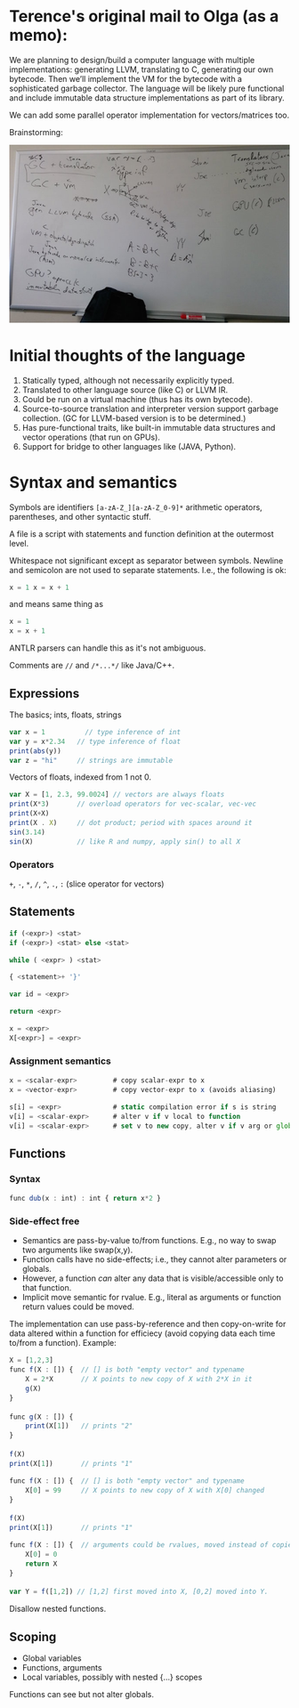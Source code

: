 # Terence's original mail to Olga (as a memo):

We are planning to design/build a computer language with multiple implementations: generating LLVM, translating to C, generating our own bytecode. Then we’ll implement the VM for the bytecode with a sophisticated garbage collector. The language will be likely pure functional and include immutable data structure implementations as part of its library.

We can add some parallel operator implementation for vectors/matrices too.

Brainstorming:

![](images/whiteboarding.jpg)
	
# Initial thoughts of the language

1. Statically typed, although not necessarily explicitly typed.
2. Translated to other language source (like C) or LLVM IR.
3. Could be run on a virtual machine (thus has its own bytecode).
4. Source-to-source translation and interpreter version support garbage collection. (GC for LLVM-based version is to be determined.)
5. Has pure-functional traits, like built-in immutable data structures and vector operations (that run on GPUs).
6. Support for bridge to other languages like (JAVA, Python).

# Syntax and semantics

Symbols are identifiers `[a-zA-Z_][a-zA-Z_0-9]*` arithmetic operators, parentheses, and other syntactic stuff.

A file is a script with statements and function definition at the outermost level.

Whitespace not significant except as separator between symbols. Newline and semicolon are not used to separate statements. I.e., the following is ok:

```javascript
x = 1 x = x + 1
```

and means same thing as

```javascript
x = 1
x = x + 1
```

ANTLR parsers can handle this as it's not ambiguous.

Comments are `//` and `/*...*/` like Java/C++.

## Expressions

The basics; ints, floats, strings

```javascript
var x = 1	       // type inference of int
var y = x*2.34   // type inference of float
print(abs(y))
var z = "hi"     // strings are immutable
```

Vectors of floats, indexed from 1 not 0.

```javascript
var X = [1, 2.3, 99.0024] // vectors are always floats
print(X*3)       // overload operators for vec-scalar, vec-vec
print(X+X)
print(X . X)     // dot product; period with spaces around it
sin(3.14)
sin(X)           // like R and numpy, apply sin() to all X
```

### Operators

`+`, `-`, `*`, `/`, `^`, `.`, `:` (slice operator for vectors)

## Statements

```javascript
if (<expr>) <stat>
if (<expr>) <stat> else <stat>
```

```javascript
while ( <expr> ) <stat>
```

```javascript
{ <statement>+ '}'
```

```javascript
var id = <expr>
```

```javascript
return <expr>
```

```javascript
x = <expr>
X[<expr>] = <expr>
```

### Assignment semantics

```javascript
x = <scalar-expr>         # copy scalar-expr to x
x = <vector-expr>         # copy vector-expr to x (avoids aliasing)
```

```javascript
s[i] = <expr>             # static compilation error if s is string
v[i] = <scalar-expr>      # alter v if v local to function
v[i] = <scalar-expr>      # set v to new copy, alter v if v arg or global
```

## Functions

### Syntax

```javascript
func dub(x : int) : int { return x*2 }
```

### Side-effect free

* Semantics are pass-by-value to/from functions. E.g., no way to swap two arguments like swap(x,y).
* Function calls have no side-effects; i.e., they cannot alter parameters or globals.
* However, a function *can* alter any data that is visible/accessible only to that function.
* Implicit move semantic for rvalue. E.g., literal as arguments or function return values could be moved.

The implementation can use pass-by-reference and then copy-on-write for data altered within a function for efficiecy (avoid copying data each time to/from a function). Example:

```javascript
X = [1,2,3]
func f(X : []) {  // [] is both "empty vector" and typename
    X = 2*X       // X points to new copy of X with 2*X in it
    g(X)
}

func g(X : []) {
    print(X[1])   // prints "2"
}

f(X)
print(X[1])       // prints "1"
```

```javascript
func f(X : []) {  // [] is both "empty vector" and typename
    X[0] = 99     // X points to new copy of X with X[0] changed
}

f(X)
print(X[1])       // prints "1"
```

```javascript
func f(X : []) {  // arguments could be rvalues, moved instead of copied.
    X[0] = 0
    return X
}

var Y = f([1,2]) // [1,2] first moved into X, [0,2] moved into Y.
```

Disallow nested functions.

## Scoping

* Global variables
* Functions, arguments
* Local variables, possibly with nested {...} scopes

Functions can see but not alter globals.